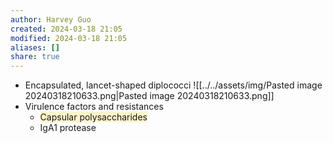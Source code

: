 ```yaml
---
author: Harvey Guo
created: 2024-03-18 21:05
modified: 2024-03-18 21:05
aliases: []
share: true
---
```

- Encapsulated, lancet-shaped diplococci ![[../../assets/img/Pasted image 20240318210633.png|Pasted image 20240318210633.png]]
- Virulence factors and resistances
	- <span style="background:rgba(240, 200, 0, 0.2)">Capsular polysaccharides</span>
	- IgA1 protease
